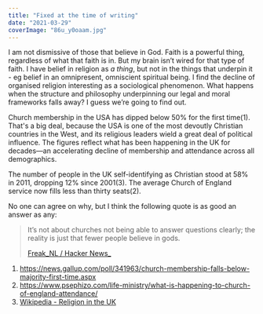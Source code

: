 ```yaml
---
title: "Fixed at the time of writing"
date: "2021-03-29"
coverImage: "86u_y0oaam.jpg"
---
```

I am not dismissive of those that believe in God. Faith is a powerful thing, regardless of what that faith is in. But my brain isn’t wired for that type of faith. I have belief in religion as _a thing_, but not in the things that underpin it - eg belief in an omnipresent, omniscient spiritual being. I find the decline of organised religion interesting as a sociological phenomenon. What happens when the structure and philosophy underpinning our legal and moral frameworks falls away? I guess we’re going to find out.

Church membership in the USA has dipped below 50% for the first time(1). That's a big deal, because the USA is one of the most devoutly Christian countries in the West, and its religious leaders wield a great deal of political influence. The figures reflect what has been happening in the UK for decades—an accelerating decline of membership and attendance across all demographics.

The number of people in the UK self-identifying as Christian stood at 58% in 2011, dropping 12% since 2001(3). The average Church of England service now fills less than thirty seats(2).

No one can agree on why, but I think the following quote is as good an answer as any:

> It’s not about churches not being able to answer questions clearly; the reality is just that fewer people believe in gods.
> 
> [Freak_NL / Hacker News_](https://news.ycombinator.com/item?id=26621572)


1. https://news.gallup.com/poll/341963/church-membership-falls-below-majority-first-time.aspx
2. https://www.psephizo.com/life-ministry/what-is-happening-to-church-of-england-attendance/
3. [Wikipedia - Religion in the UK](https://en.wikipedia.org/wiki/ReligionintheUnitedKingdom#Statistics)
